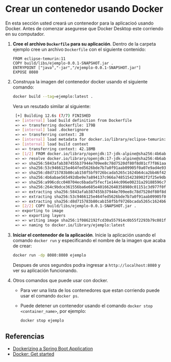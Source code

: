 # Crear un contenedor usando Docker

En esta sección usted creará un contenedor para la aplicacioó usando Docker. Antes de comenzar asegurese que Docker Desktop este corriendo en su computador.

1. **Cree el archivo `Dockerfile` para su aplicación**. Dentro de la carpeta ejemplo cree un archivo `Dockerfile` con el siguiente contenido:

   ```docker
   FROM eclipse-temurin:11
   COPY build/libs/ejemplo-0.0.1-SNAPSHOT.jar .
   ENTRYPOINT ["java","-jar","/ejemplo-0.0.1-SNAPSHOT.jar"]
   EXPOSE 8080
   ```

2. Construya la imagen del contenedor docker usando el siguiente comando:

   ```bash
   docker build --tag=ejemplo:latest .
   ```

   Vera un resutado similar al siguiente:

   ```bash
    [+] Building 12.6s (7/7) FINISHED                                                                                             
    => [internal] load build definition from Dockerfile                                                                     0.1s
    => => transferring dockerfile: 179B                                                                                     0.0s
    => [internal] load .dockerignore                                                                                        0.0s
    => => transferring context: 2B                                                                                          0.0s
    => [internal] load metadata for docker.io/library/eclipse-temurin:17                                                    1.7s
    => [internal] load build context                                                                                        0.7s
    => => transferring context: 42.18MB                                                                                     0.6s
    => [1/2] FROM docker.io/library/openjdk:17-jdk-alpine@sha256:4b6abae565492dbe9e7a894137c966a7485154238902f2f25e9dbd97  10.1s
    => => resolve docker.io/library/openjdk:17-jdk-alpine@sha256:4b6abae565492dbe9e7a894137c966a7485154238902f2f25e9dbd978  0.0s
    => => sha256:5843afab387455b37944e709ee8c78d7520df80f8d01cf7f861aae63beeddb6b 2.81MB / 2.81MB                           0.3s
    => => sha256:53c9466125e464fed5626bde7b7a0f91aab09905f0a07e9ad4e930ae72e0fc63 928.44kB / 928.44kB                       0.7s
    => => sha256:d8d715783b80cab158f5bf9726bcada5265c1624b64ca2bb46f42f94998d4662 186.80MB / 186.80MB                       7.7s
    => => sha256:4b6abae565492dbe9e7a894137c966a7485154238902f2f25e9dbd9784383d81 319B / 319B                               0.0s
    => => sha256:a996cdcc040704ec6badaf5fecf1e144c096e00231a29188596c784bcf858d05 951B / 951B                               0.0s
    => => sha256:264c9bdce361556ba6e685e401662648358980c01151c3d977f0fdf77f7c26ab 3.48kB / 3.48kB                           0.0s
    => => extracting sha256:5843afab387455b37944e709ee8c78d7520df80f8d01cf7f861aae63beeddb6b                                0.2s
    => => extracting sha256:53c9466125e464fed5626bde7b7a0f91aab09905f0a07e9ad4e930ae72e0fc63                                0.1s
    => => extracting sha256:d8d715783b80cab158f5bf9726bcada5265c1624b64ca2bb46f42f94998d4662                                2.1s
    => [2/2] COPY build/libs/ejemplo-0.0.1-SNAPSHOT.jar .                                                                   0.4s
    => exporting to image                                                                                                   0.2s
    => => exporting layers                                                                                                  0.2s
    => => writing image sha256:1f0862192fcd30a557914c0b55f2293b79c081fa758ea502fb0bf85dfa1ec2ee                             0.0s
    => => naming to docker.io/library/ejemplo:latest                                                                        0.0s
   ```

3. **Iniciar el contenedor de la aplicación**. Inicie la aplicación usando el comando `docker run` y especificando el nombre de la imagen que acaba de crear:

   ```bash
   docker run -dp 8080:8080 ejemplo
   ```

   Despues de unos segundos podra ingresar a `http://localhost:8080` y ver su aplicación funcionando.

4. Otros comandos que puede usar con docker.

   - Para ver una lista de los contenedores que estan corriendo puede usar el comando `docker ps`.

   - Puede detener un contenedor usando el comando `docker stop <container_name>`, por ejemplo:

     ```bash
     docker stop ejemplo
     ```

## Referencias

- [Dockerizing a Spring Boot Application](https://www.baeldung.com/dockerizing-spring-boot-application)
- [Docker: Get started](https://docs.docker.com/get-started/)
